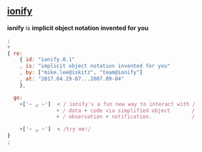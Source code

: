 ## [ionify](learn/ionify.md)

**ionify** is **implicit object notation invented for you**

```javascript
;
+
{ re:
    { id: "ionify.0.1"
    , is: "implicit object notation invented for you"
    , by: ["mike.lee@iskitz", "team@ionify"]
    , at: "2017.04.29-07...2007.09-04"
    },

  go:
    +['~ ؈ ~']  < / ionify's a fun new way to interact with /
                + / data + code via simplified object       /
                + / observation + notification.             /

    +['~ ؈ ~']  < /try me!/
}
;
```
